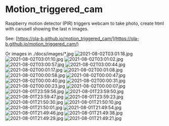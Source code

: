 # Motion_triggered_cam
Raspberry motion detector (PIR) triggers webcam to take photo, create html with carusell showing the last n images.

See: [https://ola-b.github.io/motion_triggered_cam/](https://ola-b.github.io/motion_triggered_cam/)


Or images in ./docs/images/*.jpg
![2021-08-02T03:01:18.jpg](https://github.com/Ola-B/motion_triggered_cam/blob/main/docs/images/2021-08-02T03:01:18.jpg "2021-08-02T03:01:18.jpg")
![2021-08-02T03:01:10.jpg](https://github.com/Ola-B/motion_triggered_cam/blob/main/docs/images/2021-08-02T03:01:10.jpg "2021-08-02T03:01:10.jpg")
![2021-08-02T03:01:02.jpg](https://github.com/Ola-B/motion_triggered_cam/blob/main/docs/images/2021-08-02T03:01:02.jpg "2021-08-02T03:01:02.jpg")
![2021-08-02T03:00:57.jpg](https://github.com/Ola-B/motion_triggered_cam/blob/main/docs/images/2021-08-02T03:00:57.jpg "2021-08-02T03:00:57.jpg")
![2021-08-02T03:00:44.jpg](https://github.com/Ola-B/motion_triggered_cam/blob/main/docs/images/2021-08-02T03:00:44.jpg "2021-08-02T03:00:44.jpg")
![2021-08-02T00:01:17.jpg](https://github.com/Ola-B/motion_triggered_cam/blob/main/docs/images/2021-08-02T00:01:17.jpg "2021-08-02T00:01:17.jpg")
![2021-08-02T00:01:08.jpg](https://github.com/Ola-B/motion_triggered_cam/blob/main/docs/images/2021-08-02T00:01:08.jpg "2021-08-02T00:01:08.jpg")
![2021-08-02T00:00:58.jpg](https://github.com/Ola-B/motion_triggered_cam/blob/main/docs/images/2021-08-02T00:00:58.jpg "2021-08-02T00:00:58.jpg")
![2021-08-02T00:00:47.jpg](https://github.com/Ola-B/motion_triggered_cam/blob/main/docs/images/2021-08-02T00:00:47.jpg "2021-08-02T00:00:47.jpg")
![2021-08-02T00:00:40.jpg](https://github.com/Ola-B/motion_triggered_cam/blob/main/docs/images/2021-08-02T00:00:40.jpg "2021-08-02T00:00:40.jpg")
![2021-08-02T00:00:31.jpg](https://github.com/Ola-B/motion_triggered_cam/blob/main/docs/images/2021-08-02T00:00:31.jpg "2021-08-02T00:00:31.jpg")
![2021-08-02T00:00:23.jpg](https://github.com/Ola-B/motion_triggered_cam/blob/main/docs/images/2021-08-02T00:00:23.jpg "2021-08-02T00:00:23.jpg")
![2021-08-02T00:00:07.jpg](https://github.com/Ola-B/motion_triggered_cam/blob/main/docs/images/2021-08-02T00:00:07.jpg "2021-08-02T00:00:07.jpg")
![2021-08-01T23:59:56.jpg](https://github.com/Ola-B/motion_triggered_cam/blob/main/docs/images/2021-08-01T23:59:56.jpg "2021-08-01T23:59:56.jpg")
![2021-08-01T23:59:50.jpg](https://github.com/Ola-B/motion_triggered_cam/blob/main/docs/images/2021-08-01T23:59:50.jpg "2021-08-01T23:59:50.jpg")
![2021-08-01T23:59:47.jpg](https://github.com/Ola-B/motion_triggered_cam/blob/main/docs/images/2021-08-01T23:59:47.jpg "2021-08-01T23:59:47.jpg")
![2021-08-01T23:59:23.jpg](https://github.com/Ola-B/motion_triggered_cam/blob/main/docs/images/2021-08-01T23:59:23.jpg "2021-08-01T23:59:23.jpg")
![2021-08-01T21:50:30.jpg](https://github.com/Ola-B/motion_triggered_cam/blob/main/docs/images/2021-08-01T21:50:30.jpg "2021-08-01T21:50:30.jpg")
![2021-08-01T21:50:10.jpg](https://github.com/Ola-B/motion_triggered_cam/blob/main/docs/images/2021-08-01T21:50:10.jpg "2021-08-01T21:50:10.jpg")
![2021-08-01T21:50:01.jpg](https://github.com/Ola-B/motion_triggered_cam/blob/main/docs/images/2021-08-01T21:50:01.jpg "2021-08-01T21:50:01.jpg")
![2021-08-01T21:49:54.jpg](https://github.com/Ola-B/motion_triggered_cam/blob/main/docs/images/2021-08-01T21:49:54.jpg "2021-08-01T21:49:54.jpg")
![2021-08-01T21:49:46.jpg](https://github.com/Ola-B/motion_triggered_cam/blob/main/docs/images/2021-08-01T21:49:46.jpg "2021-08-01T21:49:46.jpg")
![2021-08-01T21:49:38.jpg](https://github.com/Ola-B/motion_triggered_cam/blob/main/docs/images/2021-08-01T21:49:38.jpg "2021-08-01T21:49:38.jpg")
![2021-08-01T21:49:29.jpg](https://github.com/Ola-B/motion_triggered_cam/blob/main/docs/images/2021-08-01T21:49:29.jpg "2021-08-01T21:49:29.jpg")
![2021-08-01T21:49:21.jpg](https://github.com/Ola-B/motion_triggered_cam/blob/main/docs/images/2021-08-01T21:49:21.jpg "2021-08-01T21:49:21.jpg")
